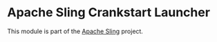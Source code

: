 # Apache Sling Crankstart Launcher

This module is part of the [Apache Sling](https://sling.apache.org) project.
